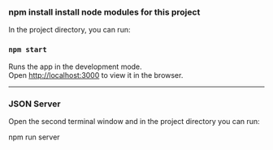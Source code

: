 ###  npm install   install node modules for this project

In the project directory, you can run:

### `npm start`

Runs the app in the development mode.\
Open [http://localhost:3000](http://localhost:3000) to view it in the browser.

---------------------------------------------------------------------------------
### JSON Server

Open the second terminal window and in the project directory you can run:

npm run server

